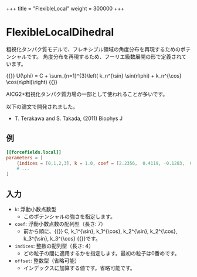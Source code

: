 +++
title = "FlexibleLocal"
weight = 300000
+++

# FlexibleLocalDihedral

粗視化タンパク質モデルで、フレキシブル領域の角度分布を再現するためのポテンシャルです。
角度分布を再現するため、フーリエ級数展開の形で定義されています。

{{<katex display>}}
U(\phi) = C + \sum_{n=1}^{3}\left( k_n^{\sin} \sin(n\phi) + k_n^{\cos} \cos(n\phi)\right)
{{</katex>}}

AICG2+粗視化タンパク質力場の一部として使われることが多いです。

以下の論文で開発されました。

- T. Terakawa and S. Takada, (2011) Biophys J 

## 例

```toml
[[forcefields.local]]
parameters = [
    {indices = [0,1,2,3], k = 1.0, coef = [2.2356,  0.4119, -0.1283,  0.0229, -0.2708, -0.0085, -0.0641]},
    # ...
]
```

## 入力

- `k`: 浮動小数点数型
  - このポテンシャルの強さを指定します。
- `coef`: 浮動小数点数の配列型（長さ: 7）
  - 前から順に、{{<katex>}} C, k_1^{\sin}, k_1^{\cos}, k_2^{\sin}, k_2^{\cos}, k_3^{\sin}, k_3^{\cos} {{</katex>}}です。
- `indices`: 整数の配列型（長さ: 4）
  - どの粒子の間に適用するかを指定します。最初の粒子は0番めです。
- `offset`: 整数型（省略可能）
  - インデックスに加算する値です。省略可能です。

